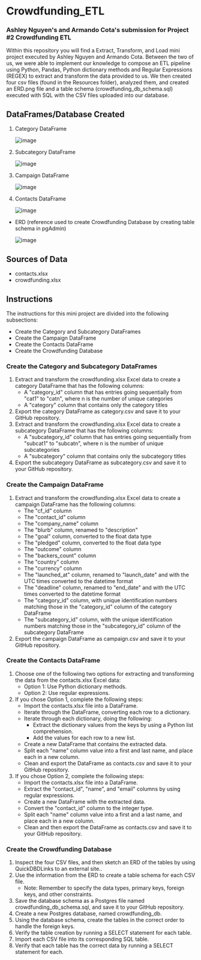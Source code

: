 # Crowdfunding_ETL #
### Ashley Nguyen's and Armando Cota's submission for Project #2 Crowdfunding ETL ###

Within this repository you will find a Extract, Transform, and Load mini project executed by Ashley Nguyen and Armando Cota.
Between the two of us, we were able to implement our knowledge to compose an ETL pipeline using Python, Pandas, Python dictionary methods
and Regular Expressions (REGEX) to extract and transform the data provided to us. We then created four csv files (found in the Resources folder), analyzed them, and created
an ERD.png file and a table schema (crowdfunding_db_schema.sql) executed with SQL with the CSV files uploaded into our database.

## DataFrames/Database Created ##
1. Category DataFrame

   ![image](https://github.com/tonycota/Crowdfunding_ETL/assets/150317761/a5e18ab3-64f8-4672-b06a-fc62768957ba)

3. Subcategory DataFrame
   
   ![image](https://github.com/tonycota/Crowdfunding_ETL/assets/150317761/04b6f26a-84b5-4e29-94a2-e9095e1357dc)

5. Campaign DataFrame
   
   ![image](https://github.com/tonycota/Crowdfunding_ETL/assets/150317761/ec607e9b-8525-4484-9f9c-bb0ba1078396)

7. Contacts DataFrame
   
   ![image](https://github.com/tonycota/Crowdfunding_ETL/assets/150317761/689da3a1-f847-4a17-9cdc-d8ce1caace04)

* ERD (reference used to create Crowdfunding Database by creating table schema in pgAdmin)
  
  ![image](https://github.com/tonycota/Crowdfunding_ETL/assets/150317761/c089d5e6-1ea3-44a5-9d5c-f31a4907014e)


## Sources of Data ##
* contacts.xlsx
* crowdfunding.xlsx


## Instructions ## 
The instructions for this mini project are divided into the following subsections:
* Create the Category and Subcategory DataFrames
* Create the Campaign DataFrame
* Create the Contacts DataFrame
* Create the Crowdfunding Database
 
### Create the Category and Subcategory DataFrames ###
1. Extract and transform the crowdfunding.xlsx Excel data to create a category DataFrame that has the following columns:
   * A "category_id" column that has entries going sequentially from "cat1" to "catn", where n is the number of unique categories
   * A "category" column that contains only the category titles
2. Export the category DataFrame as category.csv and save it to your GitHub repository.
3. Extract and transform the crowdfunding.xlsx Excel data to create a subcategory DataFrame that has the following columns:
   * A "subcategory_id" column that has entries going sequentially from "subcat1" to "subcatn", where n is the number of unique subcategories
   * A "subcategory" column that contains only the subcategory titles
4. Export the subcategory DataFrame as subcategory.csv and save it to your GitHub repository.

### Create the Campaign DataFrame ###
1. Extract and transform the crowdfunding.xlsx Excel data to create a campaign DataFrame has the following columns:
   * The "cf_id" column
   * The "contact_id" column
   * The "company_name" column
   * The "blurb" column, renamed to "description"
   * The "goal" column, converted to the float data type
   * The "pledged" column, converted to the float data type
   * The "outcome" column
   * The "backers_count" column
   * The "country" column
   * The "currency" column
   * The "launched_at" column, renamed to "launch_date" and with the UTC times converted to the datetime format
   * The "deadline" column, renamed to "end_date" and with the UTC times converted to the datetime format
   * The "category_id" column, with unique identification numbers matching those in the "category_id" column of the category DataFrame
   * The "subcategory_id" column, with the unique identification numbers matching those in the "subcategory_id" column of the subcategory DataFrame
2. Export the campaign DataFrame as campaign.csv and save it to your GitHub repository.

### Create the Contacts DataFrame ###
1. Choose one of the following two options for extracting and transforming the data from the contacts.xlsx Excel data:
   * Option 1: Use Python dictionary methods.
   * Option 2: Use regular expressions.
2. If you chose Option 1, complete the following steps:
   * Import the contacts.xlsx file into a DataFrame.
   * Iterate through the DataFrame, converting each row to a dictionary.
   * Iterate through each dictionary, doing the following:
     * Extract the dictionary values from the keys by using a Python list comprehension.
     * Add the values for each row to a new list.
   * Create a new DataFrame that contains the extracted data.
   * Split each "name" column value into a first and last name, and place each in a new column.
   * Clean and export the DataFrame as contacts.csv and save it to your GitHub repository.
3. If you chose Option 2, complete the following steps:
   * Import the contacts.xlsx file into a DataFrame.
   * Extract the "contact_id", "name", and "email" columns by using regular expressions.
   * Create a new DataFrame with the extracted data.
   * Convert the "contact_id" column to the integer type.
   * Split each "name" column value into a first and a last name, and place each in a new column.
   * Clean and then export the DataFrame as contacts.csv and save it to your GitHub repository.

### Create the Crowdfunding Database ### 
1. Inspect the four CSV files, and then sketch an ERD of the tables by using QuickDBDLinks to an external site..
2. Use the information from the ERD to create a table schema for each CSV file.
   * Note: Remember to specify the data types, primary keys, foreign keys, and other constraints.
3. Save the database schema as a Postgres file named crowdfunding_db_schema.sql, and save it to your GitHub repository.
4. Create a new Postgres database, named crowdfunding_db.
5. Using the database schema, create the tables in the correct order to handle the foreign keys.
6. Verify the table creation by running a SELECT statement for each table.
7. Import each CSV file into its corresponding SQL table.
8. Verify that each table has the correct data by running a SELECT statement for each.
